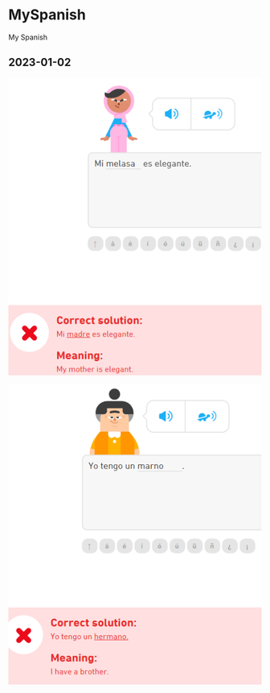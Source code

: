 # MySpanish

My Spanish

## 2023-01-02

![1672711865923](image/README/1672711865923.png)

![1672711962367](image/README/1672711962367.png)
